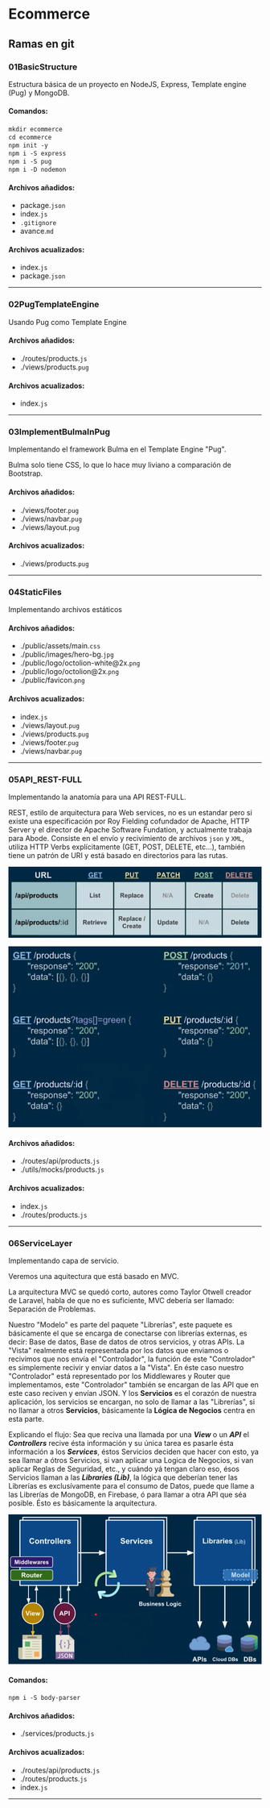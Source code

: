 # Ecommerce

## Ramas en git

### 01BasicStructure

Estructura básica de un proyecto en NodeJS, Express, Template engine (Pug) y MongoDB.

#### Comandos:

```shell
mkdir ecommerce
cd ecommerce
npm init -y
npm i -S express
npm i -S pug
npm i -D nodemon
```

#### Archivos añadidos:

- package.`json`
- index.`js`
- `.gitignore`
- avance.`md`

#### Archivos acualizados:

- index.`js`
- package.`json`

---

### 02PugTemplateEngine

Usando Pug como Template Engine

#### Archivos añadidos:

- ./routes/products.`js`
- ./views/products.`pug`

#### Archivos acualizados:

- index.`js`

---

### 03ImplementBulmaInPug

Implementando el framework Bulma en el Template Engine "Pug".

Bulma solo tiene CSS, lo que lo hace muy liviano a comparación de Bootstrap.

#### Archivos añadidos:

- ./views/footer.`pug`
- ./views/navbar.`pug`
- ./views/layout.`pug`

#### Archivos acualizados:

- ./views/products.`pug`

---

### 04StaticFiles

Implementando archivos estáticos

#### Archivos añadidos:

- ./public/assets/main.`css`
- ./public/images/hero-bg.`jpg`
- ./public/logo/octolion-white@2x.`png`
- ./public/logo/octolion@2x.`png`
- ./public/favicon.`png`

#### Archivos acualizados:

- index.`js`
- ./views/layout.`pug`
- ./views/products.`pug`
- ./views/footer.`pug`
- ./views/navbar.`pug`

---

### 05API_REST-FULL

Implementando la anatomía para una API REST-FULL.

REST, estilo de arquitectura para Web services, no es un estandar pero si existe una especificación por Roy Fielding cofundador de Apache, HTTP Server y el director de Apache Software Fundation, y actualmente trabaja para Abode. Consiste en el envío y recivimiento de archivos `json` y `XML`, utiliza HTTP Verbs explícitamente (GET, POST, DELETE, etc...), también tiene un patrón de URI y está basado en directorios para las rutas.

![HTTP Verbs](https://github.com/garyDav/ecommerce/blob/master/img/verbs.png)

![API Verbs](https://github.com/garyDav/ecommerce/blob/master/img/api-verbs.png)

#### Archivos añadidos:

- ./routes/api/products.`js`
- ./utils/mocks/products.`js`

#### Archivos acualizados:

- index.`js`
- ./routes/products.`js`

---

### 06ServiceLayer

Implementando capa de servicio.

Veremos una aquitectura que está basado en MVC.

La arquitectura MVC se quedó corto, autores como Taylor Otwell creador de Laravel, habla de que no es suficiente, MVC debería ser llamado: Separación de Problemas.

Nuestro "Modelo" es parte del paquete "Librerías", este paquete es básicamente el que se encarga de conectarse con librerías externas, es decir: Base de datos, Base de datos de otros servicios, y otras APIs. La "Vista" realmente está representada por los datos que enviamos o recivimos que nos envía el "Controlador", la función de este "Controlador" es simplemente recivir y enviar datos a la "Vista". En éste caso nuestro "Controlador" está representado por los Middlewares y Router que implementamos, este "Controlador" también se encargan de las API que en este caso reciven y envían JSON. Y los **Servicios** es el corazón de nuestra aplicación, los servicios se encargan, no solo de llamar a las "Librerías", si no llamar a otros **Servicios**, básicamente la **Lógica de Negocios** centra en esta parte.

Explicando el flujo: Sea que reciva una llamada por una ___View___ o un ___API___ el ___Controllers___ recive ésta información y su única tarea es pasarle ésta información a los ___Services___, éstos Servicios deciden que hacer con esto, ya sea llamar a ótros Servicios, si van aplicar una Logica de Negocios, si van aplicar Reglas de Seguridad, etc., y cuándo yá tengan claro eso, ésos Servicios llaman a las ___Libraries (Lib)___, la lógica que deberían tener las Librerías es exclusívamente para el consumo de Datos, puede que llame a las Librerías de MongoDB, en Firebase, ó para llamar a otra API que séa posible. Ésto es básicamente la arquitectura.

![Capas MVC](https://github.com/garyDav/ecommerce/blob/master/img/MVC.png)

#### Comandos:

```shell
npm i -S body-parser
```

#### Archivos añadidos:

- ./services/products.`js`

#### Archivos acualizados:

- ./routes/api/products.`js`
- ./routes/products.`js`
- index.`js`

---
